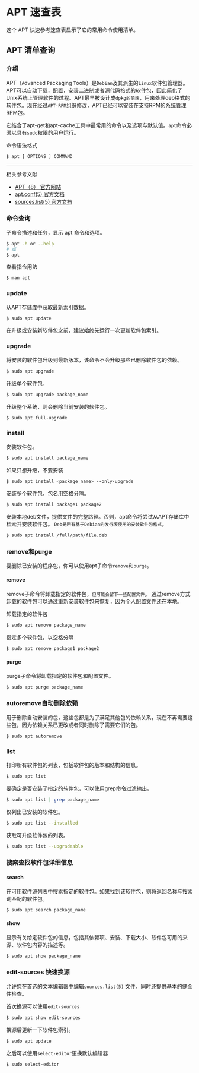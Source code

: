 APT 速查表
===

这个 APT 快速参考速查表显示了它的常用命令使用清单。

APT 清单查询
---

### 介绍
<!--rehype:wrap-class=row-span-2-->
APT（`A`dvanced `P`ackaging `T`ools）是`Debian`及其派生的`Linux`软件包管理器。APT可以自动下载，配置，安装二进制或者源代码格式的软件包，因此简化了Unix系统上管理软件的过程。APT最早被设计成`dpkg的前端`，用来处理deb格式的软件包。现在经过`APT-RPM`组织修改，APT已经可以安装在支持RPM的系统管理RPM包。

它结合了apt-get和apt-cache工具中最常用的命令以及选项与默认值。`apt`命令必须以具有`sudo`权限的用户运行。

命令语法格式

```bash
$ apt [ OPTIONS ] COMMAND
```

----

相关参考文献

- [APT（8） 官方网站](https://manpages.debian.org/unstable/apt/apt.8.en.html)
- [apt.conf(5) 官方文档](https://manpages.debian.org/unstable/apt/apt.conf.5.en.html)
- [sources.list(5) 官方文档](https://manpages.debian.org/unstable/apt/sources.list.5.en.html)

### 命令查询

子命令描述和任务，显示 apt 命令和选项。

```bash
$ apt -h or --help
# 或
$ apt
```

查看指令用法

```bash
$ man apt
```

### update

从APT存储库中获取最新索引数据。

```bash
$ sudo apt update
```

在升级或安装新软件包之前，建议始终先运行一次更新软件包索引。

### upgrade

将安装的软件包升级到最新版本，该命令不会升级那些已删除软件包的依赖。

```bash
$ sudo apt upgrade
```

升级单个软件包。

```bash
$ sudo apt upgrade package_name
```

升级整个系统，则会删除当前安装的软件包。

```bash
$ sudo apt full-upgrade
```

### install

安装软件包。

```bash
$ sudo apt install package_name
```

如果只想升级，不要安装

```bash
$ sudo apt install <package_name> --only-upgrade
```
<!--rehype:className=wrap-text -->

安装多个软件包，包名用空格分隔。

```bash
$ sudo apt install package1 package2
```

安装本地deb文件，提供文件的完整路径。否则，apt命令将尝试从APT存储库中检索并安装软件包。
`Deb是所有基于Debian的发行版使用的安装软件包格式`。

```bash
$ sudo apt install /full/path/file.deb
```

### remove和purge
<!--rehype:wrap-class=row-span-2-->

要删除已安装的程序包，你可以使用apt子命令`remove`和`purge`。

#### remove

remove子命令将卸载指定的软件包，`但可能会留下一些配置文件`。
通过remove方式卸载的软件包可以通过重新安装软件包来恢复，因为个人配置文件还在本地。

卸载指定的软件包

```bash
$ sudo apt remove package_name
```

指定多个软件包，以空格分隔

```bash
$ sudo apt remove package1 package2
```

#### purge

purge子命令将卸载指定的软件包和配置文件。

```bash
$ sudo apt purge package_name
```

### autoremove自动删除依赖

用于删除自动安装的包，这些包都是为了满足其他包的依赖关系，现在不再需要这些包，因为依赖关系已更改或者同时删除了需要它们的包。

```bash
$ sudo apt autoremove
```

### list
<!--rehype:wrap-class=row-span-2-->

打印所有软件包的列表，包括软件包的版本和结构的信息。

```bash
$ sudo apt list
```

要确定是否安装了指定的软件包，可以使用grep命令过滤输出。

```bash
$ sudo apt list | grep package_name
```

仅列出已安装的软件包。

```bash
$ sudo apt list --installed
```

获取可升级软件包的列表。

```bash
$ sudo apt list --upgradeable
```

### 搜索查找软件包详细信息

#### search

在可用软件源列表中搜索指定的软件包。如果找到该软件包，则将返回名称与搜索词匹配的软件包。

```bash
$ sudo apt search package_name
```

#### show

显示有关给定软件包的信息，包括其依赖项、安装、下载大小、软件包可用的来源、软件包内容的描述等。

```bash
$ sudo apt show package_name
```

### edit-sources 快速换源

允许您在首选的文本编辑器中编辑`sources.list(5)` 文件，同时还提供基本的健全性检查。

首次换源可以使用`edit-sources`

```bash
$ sudo apt show edit-sources
```

换源后更新一下软件包索引。

```bash
$ sudo apt update
```

之后可以使用`select-editor`更换默认编辑器

```bash
$ sudo select-editor
```

